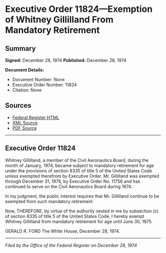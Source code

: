 # Executive Order 11824—Exemption of Whitney Gillilland From Mandatory Retirement

## Summary

**Signed:** December 28, 1974
**Published:** December 28, 1974

**Document Details:**
- Document Number: None
- Executive Order Number: 11824
- Citation: None

## Sources
- [Federal Register HTML](https://www.presidency.ucsb.edu/documents/executive-order-11824-exemption-whitney-gillilland-from-mandatory-retirement)
- [XML Source](None)
- [PDF Source](None)

---

## Executive Order 11824

Whitney Gillilland, a member of the Civil Aeronautics Board, during the month of January, 1974, became subject to mandatory retirement for age under the provisions of section 8335 of title 5 of the United States Code unless exempted therefrom by Executive Order. Mr. Gillilland was exempted through December 31, 1974, by Executive Order No. 11756 and has continued to serve on the Civil Aeronautics Board during 1974.

In my judgment, the public interest requires that Mr. Gillilland continue to be exempted from such mandatory retirement.

Now, THEREFORE, by virtue of the authority vested in me by subsection (c) of section 8335 of title 5 of the United States Code, I hereby exempt Whitney Gillilland from mandatory retirement for age until June 30, 1975.

GERALD R. FORD
The White House,
December 28, 1974.

---

*Filed by the Office of the Federal Register on December 28, 1974*
